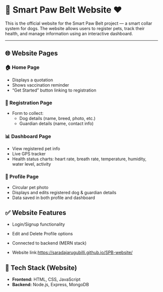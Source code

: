# 🐾 Smart Paw Belt Website ❤️

This is the official website for the Smart Paw Belt project — a smart collar system for dogs. The website allows users to register pets, track their health, and manage information using an interactive dashboard.

---

## 🌐 Website Pages

### 🏠 Home Page
- Displays a quotation
- Shows vaccination reminder
- “Get Started” button linking to registration

### 📝 Registration Page
- Form to collect:
  - Dog details (name, breed, photo, etc.)
  - Guardian details (name, contact info)

### 📊 Dashboard Page
- View registered pet info
- Live GPS tracker
- Health status charts: heart rate, breath rate, temperature, humidity, water level, activity

### 👤 Profile Page
- Circular pet photo
- Displays and edits registered dog & guardian details
- Data saved in both profile and dashboard



## ✅ Website Features

- Login/Signup functionality
- Edit and Delete Profile options
- Connected to backend (MERN stack)

- Website link:https://saradajarugubilli.github.io/SPB-website/



## 🧰 Tech Stack (Website)

- **Frontend:** HTML, CSS, JavaScript
- **Backend:** Node.js, Express, MongoDB


